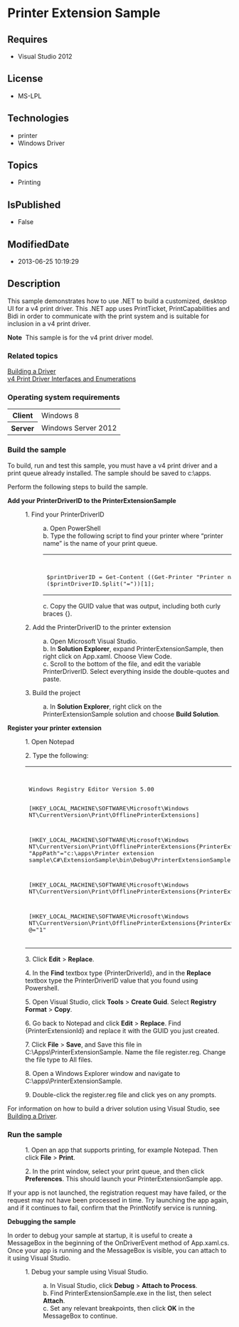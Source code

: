 # Printer Extension Sample
## Requires
* Visual Studio 2012
## License
* MS-LPL
## Technologies
* printer
* Windows Driver
## Topics
* Printing
## IsPublished
* False
## ModifiedDate
* 2013-06-25 10:19:29
## Description

<div id="mainSection">
<p>This sample demonstrates how to use .NET to build a customized, desktop UI for a v4 print driver. This .NET app uses PrintTicket, PrintCapabilities and Bidi in order to communicate with the print system and is suitable for inclusion in a v4 print driver.
</p>
<p class="note"><b>Note</b>&nbsp;&nbsp;This sample is for the v4 print driver model.</p>
<h3><a id="related_topics"></a>Related topics</h3>
<dl><dt><a href="http://msdn.microsoft.com/en-us/library/windows/hardware/ff554644">Building a Driver</a>
</dt><dt><a href="http://msdn.microsoft.com/en-us/library/hh464103(v=vs.85).aspx">v4 Print Driver Interfaces and Enumerations</a>
</dt></dl>
<h3>Operating system requirements</h3>
<table>
<tbody>
<tr>
<th>Client</th>
<td><dt>Windows&nbsp;8 </dt></td>
</tr>
<tr>
<th>Server</th>
<td><dt>Windows Server&nbsp;2012 </dt></td>
</tr>
</tbody>
</table>
<h3>Build the sample</h3>
<p>To build, run and test this sample, you must have a v4 print driver and a print queue already installed. The sample should be saved to c:\apps.</p>
<p>Perform the following steps to build the sample.</p>
<p><b>Add your PrinterDriverID to the PrinterExtensionSample</b> </p>
<dl><dd>1. Find your PrinterDriverID
<dl><dd>a. Open PowerShell </dd><dd>b. Type the following script to find your printer where “printer name” is the name of your print queue.
<div class="code"><span>
<table>
<tbody>
<tr>
<th>cmd</th>
</tr>
<tr>
<td>
<pre>$printDriverID = Get-Content ((Get-Printer &quot;Printer name” | Get-PrinterDriver).DependentFiles | Where-Object -FilterScript:{$_ -like &quot;*manifest.ini&quot;}) | Where-Object -FilterScript:{$_ -like &quot;PrinterDriverId*&quot;}
($printDriverID.Split(&quot;=&quot;))[1];</pre>
</td>
</tr>
</tbody>
</table>
</span></div>
</dd><dd>c. Copy the GUID value that was output, including both curly braces {}. </dd></dl>
</dd><dd>2. Add the PrinterDriverID to the printer extension
<dl><dd>a. Open Microsoft Visual Studio. </dd><dd>b. In <b>Solution Explorer</b>, expand PrinterExtensionSample, then right click on App.xaml. Choose View Code.
</dd><dd>c. Scroll to the bottom of the file, and edit the variable PrinterDriverID. Select everything inside the double-quotes and paste.
</dd></dl>
</dd><dd>3. Build the project
<dl><dd>a. In <b>Solution Explorer</b>, right click on the PrinterExtensionSample solution and choose
<b>Build Solution</b>. </dd></dl>
</dd></dl>
<p><b>Register your printer extension</b> </p>
<dl><dd>
<p>1. Open Notepad</p>
</dd><dd>
<p>2. Type the following:</p>
<div class="code"><span>
<table>
<tbody>
<tr>
<th>cmd</th>
</tr>
<tr>
<td>
<pre>Windows Registry Editor Version 5.00

[HKEY_LOCAL_MACHINE\SOFTWARE\Microsoft\Windows NT\CurrentVersion\Print\OfflinePrinterExtensions]

[HKEY_LOCAL_MACHINE\SOFTWARE\Microsoft\Windows NT\CurrentVersion\Print\OfflinePrinterExtensions\{PrinterExtensionId}]
&quot;AppPath&quot;=&quot;c:\\apps\\Printer extension sample\\C#\\ExtensionSample\\bin\\Debug\\PrinterExtensionSample.exe&quot;

[HKEY_LOCAL_MACHINE\SOFTWARE\Microsoft\Windows NT\CurrentVersion\Print\OfflinePrinterExtensions\{PrinterExtensionId}\{PrinterDriverId}]

[HKEY_LOCAL_MACHINE\SOFTWARE\Microsoft\Windows NT\CurrentVersion\Print\OfflinePrinterExtensions\{PrinterExtensionId}\{PrinterDriverId}\{EC8F261F-267C-469F-B5D6-3933023C29CC}]
@=&quot;1&quot;
</pre>
</td>
</tr>
</tbody>
</table>
</span></div>
</dd><dd>
<p>3. Click <b>Edit</b> &gt; <b>Replace</b>.</p>
</dd><dd>
<p>4. In the <b>Find</b> textbox type {PrinterDriverId}, and in the <b>Replace</b> textbox type the PrinterDriverID value that you found using Powershell.</p>
</dd><dd>
<p>5. Open Visual Studio, click <b>Tools</b> &gt; <b>Create Guid</b>. Select <b>Registry Format</b> &gt;
<b>Copy</b>.</p>
</dd><dd>
<p>6. Go back to Notepad and click <b>Edit</b> &gt; <b>Replace</b>. Find {PrinterExtensionId} and replace it with the GUID you just created.</p>
</dd><dd>
<p>7. Click <b>File</b> &gt; <b>Save</b>, and Save this file in C:\Apps\PrinterExtensionSample. Name the file register.reg. Change the file type to All files.</p>
</dd><dd>
<p>8. Open a Windows Explorer window and navigate to C:\apps\PrinterExtensionSample.</p>
</dd><dd>
<p>9. Double-click the register.reg file and click yes on any prompts.</p>
</dd></dl>
<p>For information on how to build a driver solution using Visual Studio, see <a href="http://msdn.microsoft.com/en-us/library/windows/hardware/ff554644">
Building a Driver</a>.</p>
<h3>Run the sample</h3>
<p></p>
<dl><dd>
<p>1. Open an app that supports printing, for example Notepad. Then click <b>File</b> &gt;
<b>Print</b>.</p>
</dd><dd>
<p>2. In the print window, select your print queue, and then click <b>Preferences</b>. This should launch your PrinterExtensionSample app.</p>
</dd></dl>
<p></p>
<p>If your app is not launched, the registration request may have failed, or the request may not have been processed in time. Try launching the app again, and if it continues to fail, confirm that the PrintNotify service is running.</p>
<p><b>Debugging the sample</b> </p>
<p>In order to debug your sample at startup, it is useful to create a MessageBox in the beginning of the OnDriverEvent method of App.xaml.cs. Once your app is running and the MessageBox is visible, you can attach to it using Visual Studio.</p>
<dl><dd>1. Debug your sample using Visual Studio.
<dl><dd>a. In Visual Studio, click <b>Debug</b> &gt; <b>Attach to Process</b>. </dd><dd>b. Find PrinterExtensionSample.exe in the list, then select <b>Attach</b>. </dd><dd>c. Set any relevant breakpoints, then click <b>OK</b> in the MessageBox to continue.
</dd></dl>
</dd></dl>
<p></p>
</div>

